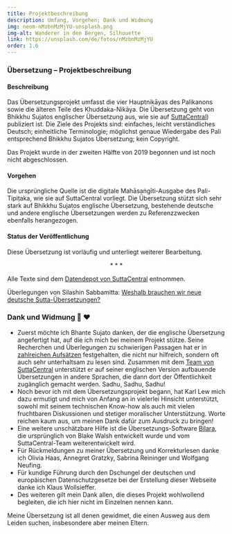 ```yaml
---
title: Projektbeschreibung
description: Umfang, Vorgehen; Dank und Widmung
img: neom-nMzbnMzMjYU-unsplash.png
img-alt: Wanderer in den Bergen, Silhouette
link: https://unsplash.com/de/fotos/nMzbnMzMjYU
order: 1.6
---
```

  
### Übersetzung – Projektbeschreibung

#### Beschreibung

Das Übersetzungsprojekt umfasst die vier Hauptnikāyas des Palikanons sowie die älteren Teile des Khuddaka-Nikāya. Die Übersetzung geht von Bhikkhu Sujatos englischer Übersetzung aus, wie sie auf [SuttaCentral](https://suttacentral.net/?lang=de)) publiziert ist. Die Ziele des Projekts sind: einfaches, leicht verständliches Deutsch; einheitliche Terminologie; möglichst genaue Wiedergabe des Pali entsprechend Bhikkhu Sujatos Übersetzung; kein Copyright. 

Das Projekt wurde in der zweiten Hälfte von 2019 begonnen und ist noch nicht abgeschlossen.

#### Vorgehen

Die ursprüngliche Quelle ist die digitale Mahāsaṅgīti-Ausgabe des Pali-Tipiṭaka, wie sie auf SuttaCentral vorliegt. Die Übersetzung stützt sich sehr stark auf Bhikkhu Sujatos englische Übersetzung, bestehende deutsche und andere englische Übersetzungen werden zu Referenzzwecken ebenfalls herangezogen.

#### Status der Veröffentlichung

Diese Übersetzung ist vorläufig und unterliegt weiterer Bearbeitung.

<div style="text-align: center;">* * *</div>

Alle Texte sind dem [Datendepot von SuttaCentral](https://github.com/suttacentral/bilara-data/tree/published/translation/de) entnommen.

Überlegungen von Silashin Sabbamitta: [Weshalb brauchen wir neue deutsche Sutta-Übersetzungen?](#/wiki/uebersetzung/weshalb) 

### Dank und Widmung 🙏 ❤️

- Zuerst möchte ich Bhante Sujato danken, der die englische Übersetzung angefertigt hat, auf die ich mich bei meinem Projekt stütze. Seine Recherchen und Überlegungen zu schwierigen Passagen hat er in [zahlreichen Aufsätzen](https://discourse.suttacentral.net/tags/ebt-translation) festgehalten, die nicht nur hilfreich, sondern oft auch sehr unterhaltsam zu lesen sind. Zusammen mit dem [Team von SuttaCentral](https://suttacentral.net/acknowledgments?lang=de) unterstützt er auf seiner englischen Version aufbauende Übersetzungen in andere Sprachen, die dann dort der Öffentlichkeit zugänglich gemacht werden. Sadhu, Sadhu, Sadhu!
- Noch bevor ich mit dem Übersetzungsprojekt begann, hat Karl Lew mich dazu ermutigt und mich von Anfang an in vielerlei Hinsicht unterstützt, sowohl mit seinem technischen Know-how als auch mit vielen fruchtbaren Diskussionen und stetiger moralischer Unterstützung. Worte reichen kaum aus, um meinen Dank dafür zum Ausdruck zu bringen!
- Eine weitere unschätzbare Hilfe ist die Übersetzungs-Software [Bilara](https://bilara.suttacentral.net), die ursprünglich von Blake Walsh entwickelt wurde und vom SuttaCentral-Team weiterentwickelt wird.
- Für Rückmeldungen zu meiner Übersetzung und Korrekturlesen danke ich Olivia Haas, Annegret Gratzky, Sabrina Reininger und Wolfgang Neufing.
- Für kundige Führung durch den Dschungel der deutschen und europäischen Datenschutzgesetze bei der Erstellung dieser Webseite danke ich Klaus Wollsieffer.
- Des weiteren gilt mein Dank allen, die dieses Projekt wohlwollend begleiten, die ich hier nicht im Einzelnen nennen kann.

Meine Übersetzung ist all denen gewidmet, die einen Ausweg aus dem Leiden suchen, insbesondere aber meinen Eltern.

<!-- insbesondere aber meinen Eltern; und einem Baby, das knapp sieben Schwangerschaftsmonate bei mir war und dann einen anderen Weg gehen musste. -->
